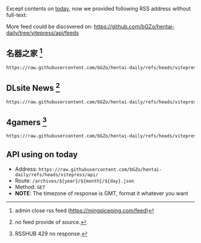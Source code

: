 Except contents on [today](today.md), now we provided following RSS address without full-text: 

More feed could be discovered on: https://github.com/bGZo/hentai-daily/tree/vitepress/api/feeds

## 名器之家 [^why_mingqizhijia]

```html
https://raw.githubusercontent.com/bGZo/hentai-daily/refs/heads/vitepress/api/feeds/mingqiceping.xml
```
[^why_mingqizhijia]: admin close rss feed (https://mingqiceping.com/feed)

## DLsite News [^why_dlsite_news]

```html
https://raw.githubusercontent.com/bGZo/hentai-daily/refs/heads/vitepress/api/feeds/dlsite-news.xml
```

[^why_dlsite_news]: no feed provide of source.

## 4gamers [^why_4gamers]

```html
https://raw.githubusercontent.com/bGZo/hentai-daily/refs/heads/vitepress/api/feeds/4gamers.xml```
```

[^why_4gamers]: RSSHUB 429 no response.

## API using on today

- Address: `https://raw.githubusercontent.com/bGZo/hentai-daily/refs/heads/vitepress/api/`
- Route: `/archives/${year}/${month}/${day}.json`
- Method: `GET`
- **NOTE**: The timezone of response is GMT, format it whatever you want
